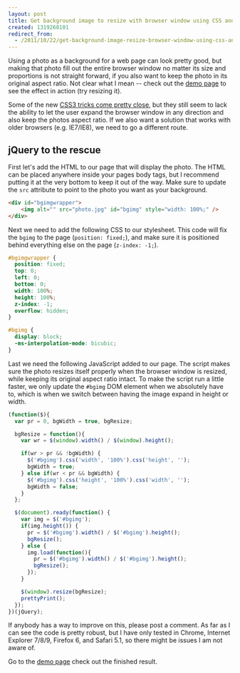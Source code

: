 ```yaml
---
layout: post
title: Get background image to resize with browser window using CSS and jQuery
created: 1319268101
redirect_from:
  - /2011/10/22/get-background-image-resize-browser-window-using-css-and-jquery
---
```

Using a photo as a background for a web page can look pretty good, but making that photo fill out the entire browser window no matter its size and proportions is not straight forward, if you also want to keep the photo in its original aspect ratio. Not clear what I mean -- check out the [demo page](/assets/auto-resize-background-image-demo.html) to see the effect in action (try resizing it).

<!--break-->

Some of the new [CSS3 tricks come pretty close](http://www.css3.com/css3-background-size/), but they still seem to lack the ability to let the user expand the browser window in any direction and also keep the photos aspect ratio. If we also want a solution that works with older browsers (e.g. IE7/IE8), we need to go a different route.

## jQuery to the rescue

First let's add the HTML to our page that will display the photo. The HTML can be placed anywhere inside your pages body tags, but I recommend putting it at the very bottom to keep it out of the way. Make sure to update the `src` attribute to point to the photo you want as your background.

```html
<div id="bgimgwrapper">
    <img alt="" src="photo.jpg" id="bgimg" style="width: 100%;" />
</div>
```

Next we need to add the following CSS to our stylesheet. This code will fix the `bgimg` to the page (`position: fixed;`), and make sure it is positioned behind everything else on the page (`z-index: -1;`).

```css
#bgimgwrapper {
  position: fixed;
  top: 0;
  left: 0;
  bottom: 0;
  width: 100%;
  height: 100%;
  z-index: -1;
  overflow: hidden;
}

#bgimg { 
  display: block; 
  -ms-interpolation-mode: bicubic; 
}
```

Last we need the following JavaScript added to our page. The script makes sure the photo resizes itself properly when the browser window is resized, while keeping its original aspect ratio intact. To make the script run a little faster, we only update the `#bgimg` DOM element when we absolutely have to, which is when we switch between having the image expand in height or width.

```js
(function($){
  var pr = 0, bgWidth = true, bgResize;

  bgResize = function(){
    var wr = $(window).width() / $(window).height();

    if(wr > pr && !bgWidth) {
      $('#bgimg').css('width', '100%').css('height', '');
      bgWidth = true;
    } else if(wr < pr && bgWidth) {
      $('#bgimg').css('height', '100%').css('width', '');
      bgWidth = false;
    }
  };

  $(document).ready(function() {
    var img = $('#bgimg');
    if(img.height()) {
      pr = $('#bgimg').width() / $('#bgimg').height();
      bgResize();
    } else {
      img.load(function(){
        pr = $('#bgimg').width() / $('#bgimg').height();
        bgResize();
      });
    }

    $(window).resize(bgResize);
    prettyPrint();
  });
})(jQuery);
```

If anybody has a way to improve on this, please post a comment. As far as I can see the code is pretty robust, but I have only tested in Chrome, Internet Explorer 7/8/9, Firefox 6, and Safari 5.1, so there might be issues I am not aware of.

Go to the [demo page](/assets/auto-resize-background-image-demo.html) check out the finished result.
